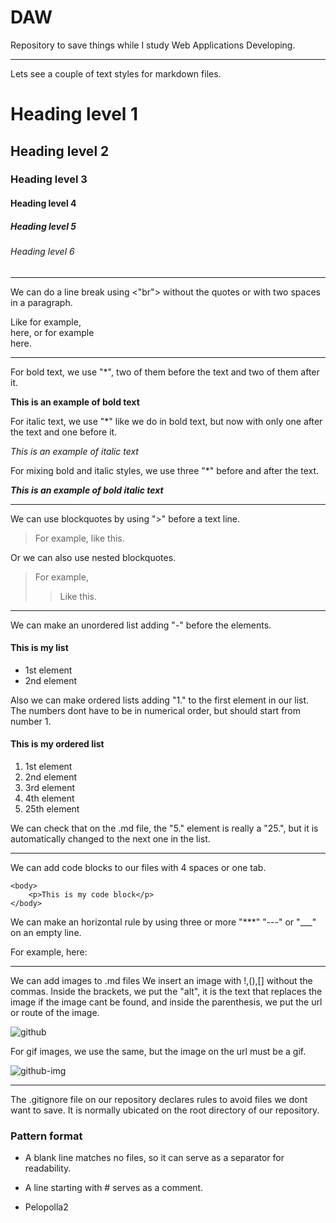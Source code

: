 # DAW
Repository to save things while I study Web Applications Developing.

---

Lets see a couple of text styles for markdown files.

# Heading level 1
## Heading level 2
### Heading level 3
#### Heading level 4
##### Heading level 5
###### Heading level 6

---

We can do a line break using <"br"> without the quotes or with two spaces in a paragraph.

Like for example, <br> here, or for example  
here.

---

For bold text, we use "*", two of them before the text and two of them after it.

**This is an example of bold text**

For italic text, we use "*" like we do in bold text, but now with only one after the text and one before it.

*This is an example of italic text*

For mixing bold and italic styles, we use three "*" before and after the text.

***This is an example of bold italic text***

---

We can use blockquotes by using ">" before a text line.

> For example, like this.

Or we can also use nested blockquotes.

>For example,
>>Like this.

---

We can make an unordered list adding "-" before the elements.

#### This is my list
- 1st element
- 2nd element

Also we can make ordered lists adding "1." to the first element in our list. The numbers dont have to be in numerical order, but should start from number 1.

#### This is my ordered list

1. 1st element
2. 2nd element
3. 3rd element
4. 4th element
25. 25th element

We can check that on the .md file, the "5." element is really a "25.", but it is automatically changed to the next one in the list.

---

We can add code blocks to our files with 4 spaces or one tab.

    <body>
        <p>This is my code block</p>
    </body>

We can make an horizontal rule by using three or more "***" "---" or "___" on an empty line.

For example, here:
___

We can add images to .md files
We insert an image with !,(),[] without the commas. Inside the brackets, we put the "alt", it is the text that replaces the image if the image cant be found, and inside the parenthesis, we put the url or route of the image.

![github](https://github.githubassets.com/images/modules/logos_page/GitHub-Mark.png)

For gif images, we use the same, but the image on the url must be a gif.

![github-img](https://media3.giphy.com/media/du3J3cXyzhj75IOgvA/giphy.gif?cid=ecf05e472xzyy4v4vcs8o20vnkzcusw43jdmgmetce95yejc&rid=giphy.gif&ct=g)

---

The .gitignore file on our repository declares rules to avoid files we dont want to save. It is normally ubicated on the root directory of our repository.

### Pattern format

- A blank line matches no files, so it can serve as a separator for readability.

- A line starting with # serves as a comment.

- Pelopolla2
